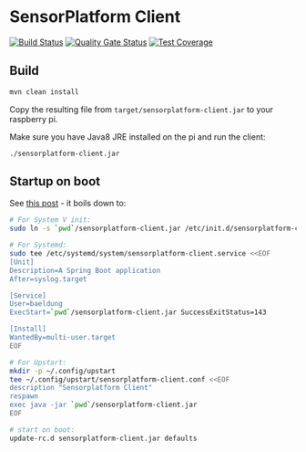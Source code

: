 
# SensorPlatform Client

[![Build Status](https://travis-ci.org/jlor/sensorplatform-client.svg?branch=develop)](https://travis-ci.org/jlor/sensorplatform-client) [![Quality Gate Status](https://sonarcloud.io/api/project_badges/measure?project=sh.x00%3Aapi&metric=alert_status)](https://sonarcloud.io/dashboard?id=sh.x00%3Aapi) [![Test Coverage](https://sonarcloud.io/api/project_badges/measure?project=dk.rosenlund.sensorplatform:sensorplatform-client&metric=coverage)](https://sonarcloud.io/dashboard?id=sh.x00:api)

## Build

```bash
mvn clean install
```
Copy the resulting file from ```target/sensorplatform-client.jar``` to your raspberry pi.

Make sure you have Java8 JRE installed on the pi and run the client:
```
./sensorplatform-client.jar
```

## Startup on boot
See [this post](https://www.baeldung.com/spring-boot-app-as-a-service) - it boils down to:
```bash
# For System V init:
sudo ln -s `pwd`/sensorplatform-client.jar /etc/init.d/sensorplatform-client

# For Systemd:
sudo tee /etc/systemd/system/sensorplatform-client.service <<EOF
[Unit]
Description=A Spring Boot application
After=syslog.target

[Service]
User=baeldung
ExecStart=`pwd`/sensorplatform-client.jar SuccessExitStatus=143

[Install]
WantedBy=multi-user.target
EOF

# For Upstart:
mkdir -p ~/.config/upstart
tee ~/.config/upstart/sensorplatform-client.conf <<EOF
description "Sensorplatform Client"
respawn
exec java -jar `pwd`/sensorplatform-client.jar
EOF

# start on boot:
update-rc.d sensorplatform-client.jar defaults
```